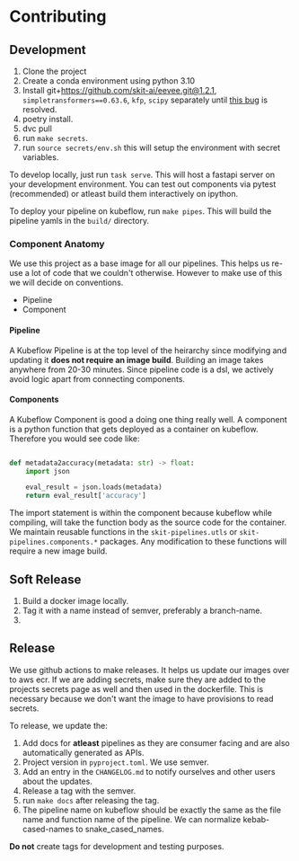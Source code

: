 # Contributing

## Development

1. Clone the project
2. Create a conda environment using python 3.10
3. Install git+https://github.com/skit-ai/eevee.git@1.2.1, `simpletransformers==0.63.6`, `kfp`, `scipy` separately until [this bug](https://github.com/skit-ai/skit-pipelines/issues/32) is resolved.
4. poetry install.
5. dvc pull
6. run `make secrets`.
7. run `source secrets/env.sh` this will setup the environment with secret variables.

To develop locally, just run `task serve`. This will host a fastapi server on your development environment.
You can test out components via pytest (recommended) or atleast build them interactively on ipython.

To deploy your pipeline on kubeflow, run `make pipes`. This will build the pipeline yamls in the `build/` directory.

### Component Anatomy

We use this project as a base image for all our pipelines. This helps us re-use a lot of code that we couldn't otherwise.
However to make use of this we will decide on conventions.

- Pipeline
- Component

#### Pipeline

A Kubeflow Pipeline is at the top level of the heirarchy since modifying and updating it **does not require an image build**.
Building an image takes anywhere from 20-30 minutes. Since pipeline code is a dsl, we actively avoid logic apart from connecting components.

#### Components

A Kubeflow Component is good a doing one thing really well. A component is a python function that gets deployed as a container on kubeflow.
Therefore you would see code like:

```python

def metadata2accuracy(metadata: str) -> float:
    import json

    eval_result = json.loads(metadata)
    return eval_result['accuracy']
```

The import statement is within the component because kubeflow while compiling, will take the function body as the source code for the container.
We maintain reusable functions in the `skit-pipelines.utls` or `skit-pipelines.components.*` packages. Any modification to these functions will require a new image build.

## Soft Release

1. Build a docker image locally.
2. Tag it with a name instead of semver, preferably a branch-name.
3. 

## Release

We use github actions to make releases. It helps us update our images over to aws ecr. If we are adding secrets, make sure they are added to the projects secrets page as well and then used in the dockerfile. This is necessary because we don't want the image to have provisions to read secrets.

To release, we update the:

1. Add docs for **atleast** pipelines as they are consumer facing and are also automatically generated as APIs.
2. Project version in `pyproject.toml`. We use semver.
3. Add an entry in the `CHANGELOG.md` to notify ourselves and other users about the updates.
4. Release a tag with the semver.
5. run `make docs` after releasing the tag.
6. The pipeline name on kubeflow should be exactly the same as the file name and function name of the pipeline. We can normalize kebab-cased-names to snake_cased_names.

**Do not** create tags for development and testing purposes.
